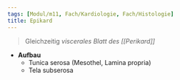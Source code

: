 ```yaml
---
tags: [Modul/m11, Fach/Kardiologie, Fach/Histologie]
title: Epikard
---
```

> Gleichzeitig *viscerales Blatt des [[Perikard]]*
- **Aufbau**
	- Tunica serosa (Mesothel, Lamina propria)
	- Tela subserosa
